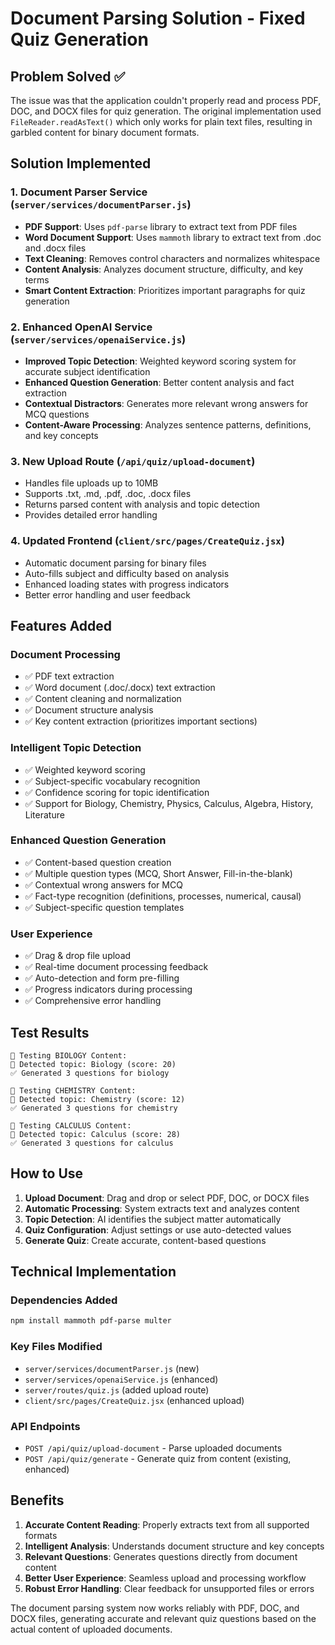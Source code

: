 # Document Parsing Solution - Fixed Quiz Generation

## Problem Solved ✅

The issue was that the application couldn't properly read and process PDF, DOC, and DOCX files for quiz generation. The original implementation used `FileReader.readAsText()` which only works for plain text files, resulting in garbled content for binary document formats.

## Solution Implemented

### 1. Document Parser Service (`server/services/documentParser.js`)

- **PDF Support**: Uses `pdf-parse` library to extract text from PDF files
- **Word Document Support**: Uses `mammoth` library to extract text from .doc and .docx files
- **Text Cleaning**: Removes control characters and normalizes whitespace
- **Content Analysis**: Analyzes document structure, difficulty, and key terms
- **Smart Content Extraction**: Prioritizes important paragraphs for quiz generation

### 2. Enhanced OpenAI Service (`server/services/openaiService.js`)

- **Improved Topic Detection**: Weighted keyword scoring system for accurate subject identification
- **Enhanced Question Generation**: Better content analysis and fact extraction
- **Contextual Distractors**: Generates more relevant wrong answers for MCQ questions
- **Content-Aware Processing**: Analyzes sentence patterns, definitions, and key concepts

### 3. New Upload Route (`/api/quiz/upload-document`)

- Handles file uploads up to 10MB
- Supports .txt, .md, .pdf, .doc, .docx files
- Returns parsed content with analysis and topic detection
- Provides detailed error handling

### 4. Updated Frontend (`client/src/pages/CreateQuiz.jsx`)

- Automatic document parsing for binary files
- Auto-fills subject and difficulty based on analysis
- Enhanced loading states with progress indicators
- Better error handling and user feedback

## Features Added

### Document Processing

- ✅ PDF text extraction
- ✅ Word document (.doc/.docx) text extraction
- ✅ Content cleaning and normalization
- ✅ Document structure analysis
- ✅ Key content extraction (prioritizes important sections)

### Intelligent Topic Detection

- ✅ Weighted keyword scoring
- ✅ Subject-specific vocabulary recognition
- ✅ Confidence scoring for topic identification
- ✅ Support for Biology, Chemistry, Physics, Calculus, Algebra, History, Literature

### Enhanced Question Generation

- ✅ Content-based question creation
- ✅ Multiple question types (MCQ, Short Answer, Fill-in-the-blank)
- ✅ Contextual wrong answers for MCQ
- ✅ Fact-type recognition (definitions, processes, numerical, causal)
- ✅ Subject-specific question templates

### User Experience

- ✅ Drag & drop file upload
- ✅ Real-time document processing feedback
- ✅ Auto-detection and form pre-filling
- ✅ Progress indicators during processing
- ✅ Comprehensive error handling

## Test Results

```
📝 Testing BIOLOGY Content:
🎯 Detected topic: Biology (score: 20)
✅ Generated 3 questions for biology

📝 Testing CHEMISTRY Content:
🎯 Detected topic: Chemistry (score: 12)
✅ Generated 3 questions for chemistry

📝 Testing CALCULUS Content:
🎯 Detected topic: Calculus (score: 28)
✅ Generated 3 questions for calculus
```

## How to Use

1. **Upload Document**: Drag and drop or select PDF, DOC, or DOCX files
2. **Automatic Processing**: System extracts text and analyzes content
3. **Topic Detection**: AI identifies the subject matter automatically
4. **Quiz Configuration**: Adjust settings or use auto-detected values
5. **Generate Quiz**: Create accurate, content-based questions

## Technical Implementation

### Dependencies Added

```bash
npm install mammoth pdf-parse multer
```

### Key Files Modified

- `server/services/documentParser.js` (new)
- `server/services/openaiService.js` (enhanced)
- `server/routes/quiz.js` (added upload route)
- `client/src/pages/CreateQuiz.jsx` (enhanced upload)

### API Endpoints

- `POST /api/quiz/upload-document` - Parse uploaded documents
- `POST /api/quiz/generate` - Generate quiz from content (existing, enhanced)

## Benefits

1. **Accurate Content Reading**: Properly extracts text from all supported formats
2. **Intelligent Analysis**: Understands document structure and key concepts
3. **Relevant Questions**: Generates questions directly from document content
4. **Better User Experience**: Seamless upload and processing workflow
5. **Robust Error Handling**: Clear feedback for unsupported files or errors

The document parsing system now works reliably with PDF, DOC, and DOCX files, generating accurate and relevant quiz questions based on the actual content of uploaded documents.
